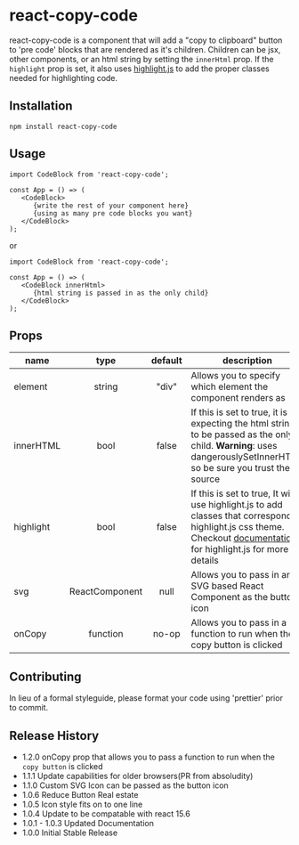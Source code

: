 # react-copy-code

react-copy-code is a component that will add a "copy to clipboard" button to 'pre code' blocks that are rendered as it's children. Children can be jsx, other components, or an html string by setting the `innerHtml` prop. If the `highlight` prop is set, it also uses [highlight.js](https://highlightjs.org/) to add the proper classes needed for highlighting code.

## Installation

`npm install react-copy-code`

## Usage

```
import CodeBlock from 'react-copy-code';

const App = () => (
   <CodeBlock>
      {write the rest of your component here}
      {using as many pre code blocks you want}
   </CodeBlock>
);
```

or

```
import CodeBlock from 'react-copy-code';

const App = () => (
   <CodeBlock innerHtml>
      {html string is passed in as the only child}
   </CodeBlock>
);
```

## Props

| name      |      type      | default | description                                                                                                                                                                                     |
| --------- | :------------: | :-----: | ----------------------------------------------------------------------------------------------------------------------------------------------------------------------------------------------- |
| element   |     string     |  "div"  | Allows you to specify which element the component renders as                                                                                                                                    |
| innerHTML |      bool      |  false  | If this is set to true, it is expecting the html string to be passed as the only child. **Warning**: uses dangerouslySetInnerHTML so be sure you trust the source                               |
| highlight |      bool      |  false  | If this is set to true, It will use highlight.js to add classes that correspond to highlight.js css theme. Checkout [documentation](https://highlightjs.org/) for highlight.js for more details |
| svg       | ReactComponent |  null   | Allows you to pass in any SVG based React Component as the button icon                                                                                                                          |
| onCopy    |    function    |  no-op  | Allows you to pass in a function to run when the copy button is clicked                                                                                                                         |

## Contributing

In lieu of a formal styleguide, please format your code using 'prettier' prior to commit.

## Release History

- 1.2.0 onCopy prop that allows you to pass a function to run when the `copy button` is clicked
- 1.1.1 Update capabilities for older browsers(PR from absoludity)
- 1.1.0 Custom SVG Icon can be passed as the button icon
- 1.0.6 Reduce Button Real estate
- 1.0.5 Icon style fits on to one line
- 1.0.4 Update to be compatable with react 15.6
- 1.0.1 - 1.0.3 Updated Documentation
- 1.0.0 Initial Stable Release
